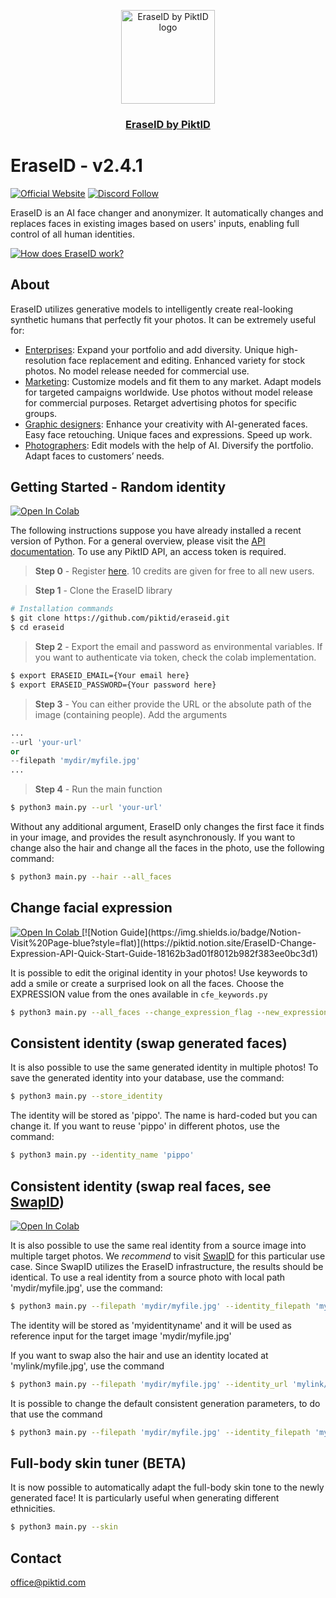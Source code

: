 <p align="center">
  <img src="https://id.piktid.com/logo.svg" alt="EraseID by PiktID logo" width="150">
  </br>
  <h3 align="center"><a href="[https://id.piktid.com](https://id.piktid.com)">EraseID by PiktID</a></h3>
</p>


# EraseID - v2.4.1
[![Official Website](https://img.shields.io/badge/Official%20Website-piktid.com-blue?style=flat&logo=world&logoColor=white)](https://piktid.com)
[![Discord Follow](https://dcbadge.vercel.app/api/server/FJU39e9Z4P?style=flat)](https://discord.com/invite/FJU39e9Z4P)

EraseID is an AI face changer and anonymizer. 
It automatically changes and replaces faces in existing images based on users' inputs, enabling full control of all human identities.

[![How does EraseID work?](http://i3.ytimg.com/vi/REQsqVu-L7I/hqdefault.jpg)](https://www.youtube.com/watch?v=REQsqVu-L7I)


## About
EraseID utilizes generative models to intelligently create real-looking synthetic humans that perfectly fit your photos. It can be extremely useful for:

- <ins>Enterprises</ins>: Expand your portfolio and add diversity. Unique high-resolution face replacement and editing. Enhanced variety for stock photos. No model release needed for commercial use.
- <ins>Marketing</ins>: Customize models and fit them to any market. Adapt models for targeted campaigns worldwide. Use photos without model release for commercial purposes. Retarget advertising photos for specific groups. 
- <ins>Graphic designers</ins>: Enhance your creativity with AI-generated faces. Easy face retouching. Unique faces and expressions. Speed up work.
- <ins>Photographers</ins>: Edit models with the help of AI. Diversify the portfolio. Adapt faces to customers’ needs.

## Getting Started - Random identity
<a target="_blank" href="https://colab.research.google.com/drive/1dAAswUw9M3h8NAcHJ-ty_-WD6jDrSnwD">
  <img src="https://colab.research.google.com/assets/colab-badge.svg" alt="Open In Colab"/>
</a>

The following instructions suppose you have already installed a recent version of Python. For a general overview, please visit the <a href="https://api.piktid.com/docs">API documentation</a>.
To use any PiktID API, an access token is required. 

> **Step 0** - Register <a href="https://id.piktid.com">here</a>. 10 credits are given for free to all new users.

> **Step 1** - Clone the EraseID library
```bash
# Installation commands
$ git clone https://github.com/piktid/eraseid.git
$ cd eraseid
```

> **Step 2** - Export the email and password as environmental variables. If you want to authenticate via token, check the colab implementation.
```bash
$ export ERASEID_EMAIL={Your email here}
$ export ERASEID_PASSWORD={Your password here}
```

> **Step 3** - You can either provide the URL or the absolute path of the image (containing people). Add the arguments
```python
...
--url 'your-url'
or
--filepath 'mydir/myfile.jpg'
...
```

> **Step 4** - Run the main function
```bash
$ python3 main.py --url 'your-url'
```

Without any additional argument, EraseID only changes the first face it finds in your image, and provides the result asynchronously. 
If you want to change also the hair and change all the faces in the photo, use the following command:

```bash
$ python3 main.py --hair --all_faces
```

## Change facial expression
<a target="_blank" href="https://colab.research.google.com/drive/1d6YT3pt7M4bacAgy0zdr-qYjS57KymLw?usp=sharing">
  <img src="https://colab.research.google.com/assets/colab-badge.svg" alt="Open In Colab"/>
</a>
[![Notion Guide](https://img.shields.io/badge/Notion-Visit%20Page-blue?style=flat)](https://piktid.notion.site/EraseID-Change-Expression-API-Quick-Start-Guide-18162b3ad01f8012b982f383ee0bc3d1)


It is possible to edit the original identity in your photos! Use keywords to add a smile or create a surprised look on all the faces.
Choose the EXPRESSION value from the ones available in `cfe_keywords.py`

```bash
$ python3 main.py --all_faces --change_expression_flag --new_expression EXPRESSION
```

## Consistent identity (swap generated faces)
It is also possible to use the same generated identity in multiple photos! 
To save the generated identity into your database, use the command:

```bash
$ python3 main.py --store_identity
```

The identity will be stored as 'pippo'. The name is hard-coded but you can change it.
If you want to reuse 'pippo' in different photos, use the command:

```bash
$ python3 main.py --identity_name 'pippo'
```

## Consistent identity (swap real faces, see [SwapID](https://github.com/piktid/swapid))
<a target="_blank" href="https://colab.research.google.com/drive/1N_PMMvNJV9UnfRP3p8hFBpGMgv_qYXHL?usp=sharing">
  <img src="https://colab.research.google.com/assets/colab-badge.svg" alt="Open In Colab"/>
</a>

It is also possible to use the same real identity from a source image into multiple target photos. We *recommend* to visit [SwapID](https://swap.piktid.com) for this particular use case. Since SwapID utilizes the EraseID infrastructure, the results should be identical.
To use a real identity from a source photo with local path 'mydir/myfile.jpg', use the command:

```bash
$ python3 main.py --filepath 'mydir/myfile.jpg' --identity_filepath 'mydir/myfile.jpg' --identity_name 'myidentityname'
```

The identity will be stored as 'myidentityname' and it will be used as reference input for the target image 'mydir/myfile.jpg'

If you want to swap also the hair and use an identity located at 'mylink/myfile.jpg', use the command
```bash
$ python3 main.py --filepath 'mydir/myfile.jpg' --identity_url 'mylink/myfile.jpg' --identity_name 'myidentityname' --hair
```

It is possible to change the default consistent generation parameters, to do that use the command
```bash
$ python3 main.py --filepath 'mydir/myfile.jpg' --identity_filepath 'mydir/myfile.jpg' --identity_name 'myidentityname' --prompt_strength '0.55' --seed 0
```

## Full-body skin tuner (BETA)
It is now possible to automatically adapt the full-body skin tone to the newly generated face! It is particularly useful when generating different ethnicities. 

```bash
$ python3 main.py --skin
```

## Contact
office@piktid.com
